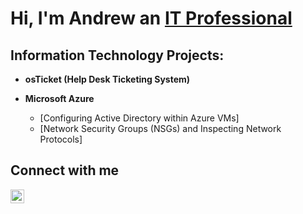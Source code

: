 <h1> Hi, I'm Andrew an <a href="https://www.linkedin.com/in/andrew-carl-thomas/"> IT Professional</a></h1>

<h2>Information Technology Projects:</h2>

- <b>osTicket (Help Desk Ticketing System)</b>

- <b>Microsoft Azure</b>
    -  [Configuring Active Directory within Azure VMs]
    -  [Network Security Groups (NSGs) and Inspecting Network Protocols]

<h2>Connect with me</h2>

<a href="https://www.linkedin.com/in/andrew-carl-thomas/">
    <img align="center" alt="Andrew's LinkedIn" width="22px" src="https://github.com/user-attachments/assets/311080bf-743a-4a18-8884-c0982731916d" />
</a>
